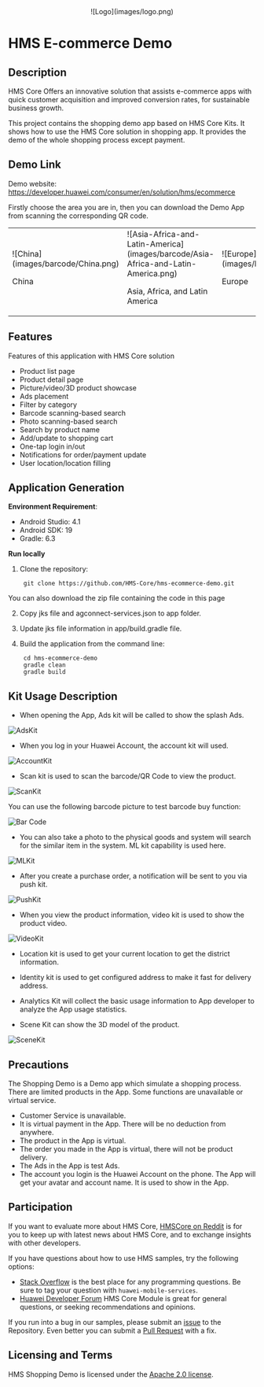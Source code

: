 <div align="center">
![Logo](images/logo.png)
</div>

# HMS E-commerce Demo

## Description
HMS Core Offers an innovative solution that assists e-commerce apps with quick customer acquisition and improved conversion rates, for sustainable business growth.

This project contains the shopping demo app based on HMS Core Kits. It shows how to use the HMS Core solution in shopping app. It provides the demo of the whole shopping process except payment.

## Demo Link
Demo website: https://developer.huawei.com/consumer/en/solution/hms/ecommerce

Firstly choose the area you are in, then you can download the Demo App from scanning the corresponding QR code.

<table><tr>
<td>
![China](images/barcode/China.png)
<p>China</p>
</td>
<td>
![Asia-Africa-and-Latin-America](images/barcode/Asia-Africa-and-Latin-America.png)
<p>Asia, Africa, and Latin America</p>
</td>
<td>
![Europe](images/barcode/Europe.png)
<p>Europe</p>
</td>
<td>
![Russia](images/barcode/Russia.png)
<p>Russia</p>
</td>
</tr></table>

## Features
Features of this application with HMS Core solution
- Product list page
- Product detail page
- Picture/video/3D product showcase
- Ads placement
- Filter by category
- Barcode scanning-based search
- Photo scanning-based search
- Search by product name
- Add/update to shopping cart
- One-tap login in/out
- Notifications for order/payment update
- User location/location filling

## Application Generation
**Environment Requirement**:

- Android Studio: 4.1
- Android SDK: 19
- Gradle: 6.3

**Run locally**
1. Clone the repository:
     
        git clone https://github.com/HMS-Core/hms-ecommerce-demo.git

You can also download the zip file containing the code in this page

2. Copy jks file and agconnect-services.json to app folder.

3. Update jks file information in app/build.gradle file.

4. Build the application from the command line:

        cd hms-ecommerce-demo
        gradle clean
        gradle build

## Kit Usage Description
- When opening the App, Ads kit will be called to show the splash Ads.

![AdsKit](images/kit-usage-gif/AdsKit.gif)

- When you log in your Huawei Account, the account kit will used.

![AccountKit](images/kit-usage-gif/AccountKit.gif)

- Scan kit is used to scan the barcode/QR Code to view the product.

![ScanKit](images/kit-usage-gif/ScanKit.gif)

You can use the following barcode picture to test barcode buy function:

![Bar Code](images/barcode.gif)

- You can also take a photo to the physical goods and system will search for the similar item in the system. ML kit capability is used here.

![MLKit](images/kit-usage-gif/MLKit.gif)

- After you create a purchase order, a notification will be sent to you via push kit.

![PushKit](images/kit-usage-gif/PushKit.gif)

- When you view the product information, video kit is used to show the product video.

![VideoKit](images/kit-usage-gif/VideoKit.gif)

- Location kit is used to get your current location to get the district information.
- Identity kit is used to get configured address to make it fast for delivery address.
- Analytics Kit will collect the basic usage information to App developer to analyze the App usage statistics.

- Scene Kit can show the 3D model of the product.

![SceneKit](images/kit-usage-gif/SceneKit.gif)

## Precautions
The Shopping Demo is a Demo app which simulate a shopping process. There are limited products in the App. Some functions are unavailable or virtual service.

- Customer Service is unavailable.
- It is virtual payment in the App. There will be no deduction from anywhere.
- The product in the App is virtual. 
- The order you made in the App is virtual, there will not be product delivery.
- The Ads in the App is test Ads.
- The account you login is the Huawei Account on the phone. The App will get your avatar and account name. It is used to show in the App.


## Participation
If you want to evaluate more about HMS Core, [HMSCore on Reddit](https://www.reddit.com/r/HuaweiDevelopers/) is for you to keep up with latest news about HMS Core, and to exchange insights with other developers.

If you have questions about how to use HMS samples, try the following options:
- [Stack Overflow](https://stackoverflow.com/questions/tagged/huawei-mobile-services) is the best place for any programming questions. Be sure to tag your question with 
`huawei-mobile-services`.
- [Huawei Developer Forum](https://forums.developer.huawei.com/forumPortal/en/home?fid=0101187876626530001) HMS Core Module is great for general questions, or seeking recommendations and opinions.

If you run into a bug in our samples, please submit an [issue](https://github.com/HMS-Core/hms-ecommerce-demo/issues) to the Repository. Even better you can submit a [Pull Request](https://github.com/HMS-Core/hms-ecommerce-demo/pulls) with a fix.

## Licensing and Terms
HMS Shopping Demo is licensed under the [Apache 2.0 license](https://github.com/HMS-Core/hms-ecommerce-demo/blob/main/LICENSE).

